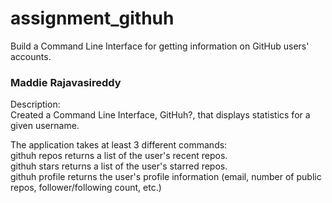# assignment_githuh
Build a Command Line Interface for getting information on GitHub users' accounts.

<h3>Maddie Rajavasireddy</h3

Description:  
Created a Command Line Interface, GitHuh?, that displays statistics for a given username.  

The application takes at least 3 different commands:  
  githuh repos <username> returns a list of the user's recent repos.  
  githuh stars <username> returns a list of the user's starred repos.  
  githuh profile <username> returns the user's profile information (email, number of public repos, follower/following count, etc.)
